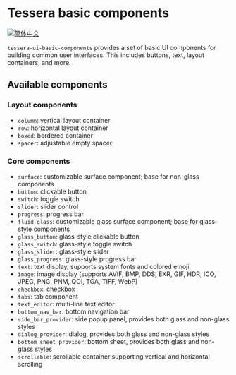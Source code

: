 # Tessera basic components

[![简体中文][readme-cn-badge]][readme-cn-url]

[readme-cn-badge]: https://img.shields.io/badge/README-简体中文-blue.svg?style=for-the-badge&logo=readme
[readme-cn-url]: https://github.com/tessera-ui/tessera/blob/main/tessera-ui-basic-components/docs/README_CN.md

`tessera-ui-basic-components` provides a set of basic UI components for building common user interfaces. This includes buttons, text, layout containers, and more.

## Available components

### Layout components

- `column`: vertical layout container
- `row`: horizontal layout container
- `boxed`: bordered container
- `spacer`: adjustable empty spacer

### Core components

- `surface`: customizable surface component; base for non-glass components
- `button`: clickable button
- `switch`: toggle switch
- `slider`: slider control
- `progress`: progress bar
- `fluid_glass`: customizable glass surface component; base for glass-style components
- `glass_button`: glass-style clickable button
- `glass_switch`: glass-style toggle switch
- `glass_slider`: glass-style slider
- `glass_progress`: glass-style progress bar
- `text`: text display, supports system fonts and colored emoji
- `image`: image display (supports AVIF, BMP, DDS, EXR, GIF, HDR, ICO, JPEG, PNG, PNM, QOI, TGA, TIFF, WebP)
- `checkbox`: checkbox
- `tabs`: tab component
- `text_editor`: multi-line text editor
- `bottom_nav_bar`: bottom navigation bar
- `side_bar_provider`: side popup panel, provides both glass and non-glass styles
- `dialog_provider`: dialog, provides both glass and non-glass styles
- `bottom_sheet_provider`: bottom sheet, provides both glass and non-glass styles
- `scrollable`: scrollable container supporting vertical and horizontal scrolling
